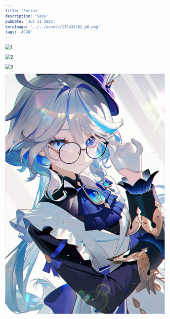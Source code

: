 ```yaml
---
title: 'Furina'
description: 'Sexy'
pubDate: 'Jul 31 2025'
heroImage: '../../assets/132431262_p0.png'
tags: 'ACGN'
---
```


![1](../../assets/132900873_p0.png)

![2](../../assets/132664069_p0.png)

![3](../../assets/133051174_p0.png)

![1](../../assets/126587255_p0.jpg)